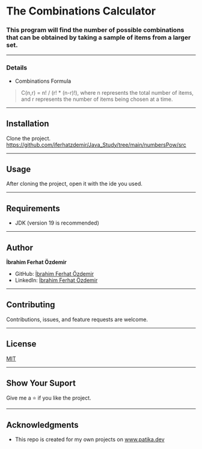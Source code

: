 # The Combinations Calculator

### This program will find the number of possible combinations that can be obtained by taking a sample of items from a larger set.

---

### Details

* Combinations Formula

> C(n,r) = n! / (r! * (n-r)!), where n represents the total number of items,
and r represents the number of items being chosen at a time.

---



## Installation
Clone the project.
https://github.com/iferhatzdemir/Java_Study/tree/main/numbersPow/src

---

## Usage
After cloning the project, open it with the ide you used.

---

## Requirements
* JDK (version 19 is recommended)

---

## Author
**İbrahim Ferhat Özdemir**

* GitHub: [İbrahim Ferhat Özdemir](https://github.com/iferhatzdemir)
* LinkedIn: [İbrahim Ferhat Özdemir](https://www.linkedin.com/in/ibrahim-ferhat-%C3%B6zdemir-4304b4139/
  )
---

## Contributing
Contributions, issues, and feature requests are welcome.

---

## License

[MIT](https://choosealicense.com/licenses/mit/)

---

## Show Your Suport
Give me a &#11088; if you like the project.

---

## Acknowledgments
* This repo is created for my own projects on www.patika.dev